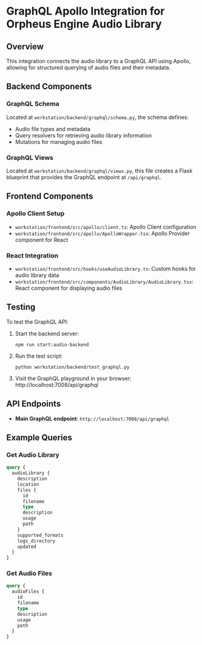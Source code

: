 # GraphQL Apollo Integration for Orpheus Engine Audio Library

## Overview
This integration connects the audio library to a GraphQL API using Apollo, allowing for structured querying of audio files and their metadata.

## Backend Components

### GraphQL Schema
Located at `workstation/backend/graphql/schema.py`, the schema defines:
- Audio file types and metadata
- Query resolvers for retrieving audio library information
- Mutations for managing audio files

### GraphQL Views
Located at `workstation/backend/graphql/views.py`, this file creates a Flask blueprint that provides the GraphQL endpoint at `/api/graphql`.

## Frontend Components

### Apollo Client Setup
- `workstation/frontend/src/apollo/client.ts`: Apollo Client configuration
- `workstation/frontend/src/apollo/ApolloWrapper.tsx`: Apollo Provider component for React

### React Integration
- `workstation/frontend/src/hooks/useAudioLibrary.ts`: Custom hooks for audio library data
- `workstation/frontend/src/components/AudioLibrary/AudioLibrary.tsx`: React component for displaying audio files

## Testing
To test the GraphQL API:
1. Start the backend server:
   ```
   npm run start:audio-backend
   ```
2. Run the test script:
   ```
   python workstation/backend/test_graphql.py
   ```
3. Visit the GraphQL playground in your browser:
   http://localhost:7008/api/graphql

## API Endpoints
- **Main GraphQL endpoint**: `http://localhost:7008/api/graphql`

## Example Queries

### Get Audio Library
```graphql
query {
  audioLibrary {
    description
    location
    files {
      id
      filename
      type
      description
      usage
      path
    }
    supported_formats
    logs_directory
    updated
  }
}
```

### Get Audio Files
```graphql
query {
  audioFiles {
    id
    filename
    type
    description
    usage
    path
  }
}
```
